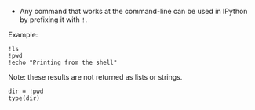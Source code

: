 - Any command that works at the command-line can be used in IPython by prefixing it with `!`.

Example:
```IPython
!ls
!pwd
!echo "Printing from the shell"
```
Note: these results are not returned as lists or strings.

```IPython
dir = !pwd
type(dir)
```
